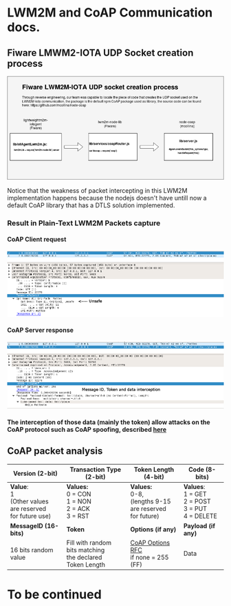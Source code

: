 # LWM2M and CoAP Communication docs.

## Fiware LMWM2-IOTA UDP Socket creation process

![](img/fiware-iota-udp-insecure.png)

Notice that the weakness of packet intercepting in this LWM2M implementation happens because the nodejs doesn't have untill now a default CoAP library that has a DTLS solution implemented.


### Result in Plain-Text LWM2M Packets capture

#### CoAP Client request

![](img/coap-plaintext1.png)


#### CoAP Server response

![](img/coap-plaintext2.png)


#### The interception of those data (mainly the token) allow attacks on the CoAP protocol such as CoAP spoofing, described [here](coap-spoofing.md)

## CoAP packet analysis

| Version (2-bit) | Transaction Type (2-bit) | Token Length (4-bit) | Code (8-bits) |
| - | - | - | - |
| **Value**: <br> 1 <br> (Other values <br> are reserved<br> for future use)   | **Values:** <br> 0 = CON <br> 1 = NON <br> 2 = ACK <br> 3 = RST | **Values:** <br> 0-8, <br>(lengths 9-15 <br> are reserved<br> for future) | **Values**: <br> 1 = GET <br> 2 = POST <br> 3 = PUT <br> 4 = DELETE
| **MessageID (16-bits)**| **Token** | **Options (if any)** | **Payload (if any)** |
|16 bits random value| Fill with random <br> bits matching<br> the declared <br> Token Length | [CoAP Options <br> RFC](https://tools.ietf.org/html/rfc7252#page-18) <br> if none = 255 (FF) | Data


# To be continued
